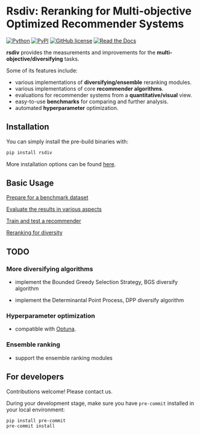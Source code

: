 # Rsdiv: Reranking for Multi-objective Optimized Recommender Systems

[![Python](https://img.shields.io/badge/python3.8%7C3.9-red?logo=Python&logoColor=white)](https://www.python.org)
[![PyPI](https://img.shields.io/pypi/v/rsdiv?color=green)](https://pypi.org/project/rsdiv/)
[![GitHub license](https://img.shields.io/badge/license-MIT-blue.svg)](https://github.com/smartnews/rsdiv)
[![Read the Docs](https://readthedocs.org/projects/rsdiv/badge/?version=latest)](https://rsdiv.readthedocs.io/en/latest/)

**rsdiv** provides the measurements and improvements for the **multi-objective/diversifying** tasks.

Some of its features include:

- various implementations of **diversifying/ensemble** reranking modules.
- various implementations of core **recommender algorithms**.
- evaluations for recommender systems from a **quantitative/visual** view.
- easy-to-use **benchmarks** for comparing and further analysis.
- automated **hyperparameter** optimization.

## Installation

You can simply install the pre-build binaries with:

```bash
pip install rsdiv
```

More installation options can be found [here](https://rsdiv.readthedocs.io/en/latest/installation.html).

## Basic Usage

[Prepare for a benchmark dataset](https://rsdiv.readthedocs.io/en/latest/notebooks/prepare-for-a-benchmark-dataset.html)

[Evaluate the results in various aspects](https://rsdiv.readthedocs.io/en/latest/notebooks/evaluate-the-results-in-various-aspects.html)

[Train and test a recommender](https://rsdiv.readthedocs.io/en/latest/notebooks/train-and-test-a-recommender.html)

[Reranking for diversity](https://rsdiv.readthedocs.io/en/latest/notebooks/reranking-for-diversity.html)

## TODO

### More diversifying algorithms

- implement the Bounded Greedy Selection Strategy, BGS diversify algorithm

- implement the Determinantal Point Process, DPP diversify algorithm

### Hyperparameter optimization

- compatible with [Optuna](https://github.com/optuna/optuna).

### Ensemble ranking

- support the ensemble ranking modules

## For developers

Contributions welcome! Please contact us.

During your development stage, make sure you have `pre-commit` installed in your local environment:

```bash
pip install pre-commit
pre-commit install
```
